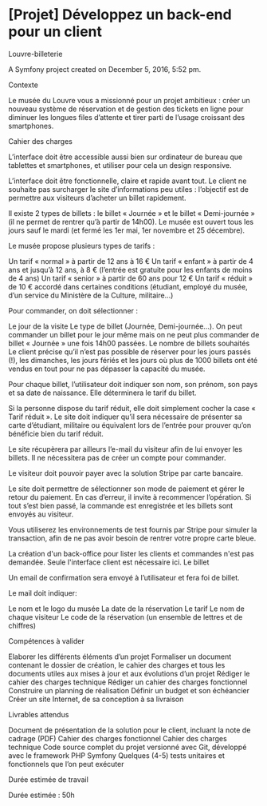 [Projet] Développez un back-end pour un client
======
Louvre-billeterie

A Symfony project created on December 5, 2016, 5:52 pm.

Contexte

Le musée du Louvre vous a missionné pour un projet ambitieux : créer un nouveau système de réservation et de gestion des tickets en ligne pour diminuer les longues files d’attente et tirer parti de l’usage croissant des smartphones.

Cahier des charges

L’interface doit être accessible aussi bien sur ordinateur de bureau que tablettes et smartphones, et utiliser pour cela un design responsive.

L’interface doit être fonctionnelle, claire et rapide avant tout. Le client ne souhaite pas surcharger le site d’informations peu utiles : l’objectif est de permettre aux visiteurs d’acheter un billet rapidement.

Il existe 2 types de billets : le billet « Journée » et le billet « Demi-journée » (il ne permet de rentrer qu’à partir de 14h00). Le musée est ouvert tous les jours sauf le mardi (et fermé les 1er mai, 1er novembre et 25 décembre).

Le musée propose plusieurs types de tarifs :

Un tarif « normal » à partir de 12 ans à 16 € Un tarif « enfant » à partir de 4 ans et jusqu’à 12 ans, à 8 € (l’entrée est gratuite pour les enfants de moins de 4 ans) Un tarif « senior » à partir de 60 ans pour 12 € Un tarif « réduit » de 10 € accordé dans certaines conditions (étudiant, employé du musée, d’un service du Ministère de la Culture, militaire…)

Pour commander, on doit sélectionner :

Le jour de la visite Le type de billet (Journée, Demi-journée…). On peut commander un billet pour le jour même mais on ne peut plus commander de billet « Journée » une fois 14h00 passées. Le nombre de billets souhaités Le client précise qu’il n’est pas possible de réserver pour les jours passés (!), les dimanches, les jours fériés et les jours où plus de 1000 billets ont été vendus en tout pour ne pas dépasser la capacité du musée.

Pour chaque billet, l’utilisateur doit indiquer son nom, son prénom, son pays et sa date de naissance. Elle déterminera le tarif du billet.

Si la personne dispose du tarif réduit, elle doit simplement cocher la case « Tarif réduit ». Le site doit indiquer qu’il sera nécessaire de présenter sa carte d’étudiant, militaire ou équivalent lors de l’entrée pour prouver qu’on bénéficie bien du tarif réduit.

Le site récupèrera par ailleurs l’e-mail du visiteur afin de lui envoyer les billets. Il ne nécessitera pas de créer un compte pour commander.

Le visiteur doit pouvoir payer avec la solution Stripe par carte bancaire.

Le site doit permettre de sélectionner son mode de paiement et gérer le retour du paiement. En cas d’erreur, il invite à recommencer l’opération. Si tout s’est bien passé, la commande est enregistrée et les billets sont envoyés au visiteur.

Vous utiliserez les environnements de test fournis par Stripe pour simuler la transaction, afin de ne pas avoir besoin de rentrer votre propre carte bleue.

La création d'un back-office pour lister les clients et commandes n'est pas demandée. Seule l'interface client est nécessaire ici. Le billet

Un email de confirmation sera envoyé à l’utilisateur et fera foi de billet.

Le mail doit indiquer:

Le nom et le logo du musée La date de la réservation Le tarif Le nom de chaque visiteur Le code de la réservation (un ensemble de lettres et de chiffres)

Compétences à valider

Elaborer les différents éléments d’un projet Formaliser un document contenant le dossier de création, le cahier des charges et tous les documents utiles aux mises à jour et aux évolutions d’un projet Rédiger le cahier des charges technique Rédiger un cahier des charges fonctionnel Construire un planning de réalisation Définir un budget et son échéancier Créer un site Internet, de sa conception à sa livraison

Livrables attendus

Document de présentation de la solution pour le client, incluant la note de cadrage (PDF) Cahier des charges fonctionnel Cahier des charges technique Code source complet du projet versionné avec Git, développé avec le framework PHP Symfony Quelques (4-5) tests unitaires et fonctionnels que l’on peut exécuter

Durée estimée de travail

Durée estimée : 50h
